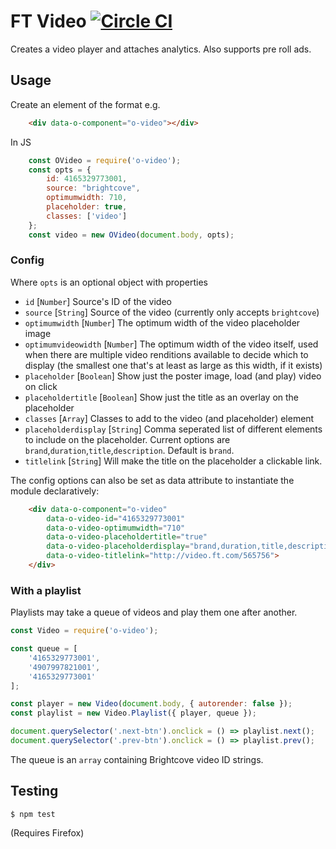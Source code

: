 # FT Video [![Circle CI](https://circleci.com/gh/Financial-Times/o-video.svg?style=svg)](https://circleci.com/gh/Financial-Times/o-video)

Creates a video player and attaches analytics. Also supports pre roll ads.

## Usage

Create an element of the format e.g.

```html
    <div data-o-component="o-video"></div>
```

In JS

```js
    const OVideo = require('o-video');
    const opts = {
        id: 4165329773001,
        source: "brightcove",
        optimumwidth: 710,
        placeholder: true,
        classes: ['video']
    };
    const video = new OVideo(document.body, opts);
```

### Config

Where `opts` is an optional object with properties

 * `id` [`Number`] Source's ID of the video
 * `source` [`String`] Source of the video (currently only accepts `brightcove`)
 * `optimumwidth` [`Number`] The optimum width of the video placeholder image
 * `optimumvideowidth` [`Number`] The optimum width of the video itself, used when there are multiple video renditions available to
 decide which to display (the smallest one that's at least as large as this width, if it exists)
 * `placeholder` [`Boolean`] Show just the poster image, load (and play) video on click
 * `placeholdertitle` [`Boolean`] Show just the title as an overlay on the placeholder
 * `classes` [`Array`] Classes to add to the video (and placeholder) element
 * `placeholderdisplay` [`String`] Comma seperated list of different elements to include on the placeholder. Current options are `brand`,`duration`,`title`,`description`.  Default is `brand`.
 * `titlelink` [`String`] Will make the title on the placeholder a clickable link.

The config options can also be set as data attribute to instantiate the module declaratively:

```html
    <div data-o-component="o-video"
        data-o-video-id="4165329773001"
        data-o-video-optimumwidth="710"
        data-o-video-placeholdertitle="true"
        data-o-video-placeholderdisplay="brand,duration,title,description"
        data-o-video-titlelink="http://video.ft.com/565756">
    </div>
```

### With a playlist

Playlists may take a queue of videos and play them one after another.

```js
const Video = require('o-video');

const queue = [
    '4165329773001',
    '4907997821001',
    '4165329773001'
];

const player = new Video(document.body, { autorender: false });
const playlist = new Video.Playlist({ player, queue });

document.querySelector('.next-btn').onclick = () => playlist.next();
document.querySelector('.prev-btn').onclick = () => playlist.prev();
```

The queue is an `array` containing Brightcove video ID strings.

## Testing

    $ npm test

(Requires Firefox)
